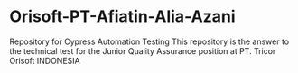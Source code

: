 # Orisoft-PT-Afiatin-Alia-Azani
Repository for Cypress Automation Testing
This repository is the answer to the technical test for the Junior Quality Assurance position at PT. Tricor Orisoft INDONESIA 
